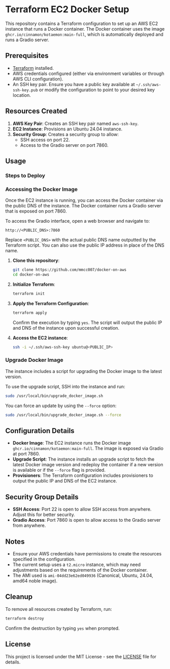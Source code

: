 # Terraform EC2 Docker Setup

This repository contains a Terraform configuration to set up an AWS EC2 instance that runs a Docker container. The Docker container uses the image `ghcr.io/cinnamon/kotaemon:main-full`, which is automatically deployed and runs a Gradio server.

## Prerequisites

- [Terraform](https://www.terraform.io/downloads.html) installed.
- AWS credentials configured (either via environment variables or through AWS CLI configuration).
- An SSH key pair. Ensure you have a public key available at `~/.ssh/aws-ssh-key.pub` or modify the configuration to point to your desired key location.

## Resources Created

1. **AWS Key Pair**: Creates an SSH key pair named `aws-ssh-key`.
2. **EC2 Instance**: Provisions an Ubuntu 24.04 instance.
3. **Security Group**: Creates a security group to allow:
   - SSH access on port 22.
   - Access to the Gradio server on port 7860.

## Usage

### Steps to Deploy

### Accessing the Docker Image

Once the EC2 instance is running, you can access the Docker container via the public DNS of the instance. The Docker container runs a Gradio server that is exposed on port 7860.

To access the Gradio interface, open a web browser and navigate to:

```
http://<PUBLIC_DNS>:7860
```

Replace `<PUBLIC_DNS>` with the actual public DNS name outputted by the Terraform script. You can also use the public IP address in place of the DNS name.

1. **Clone this repository**:
   ```sh
   git clone https://github.com/mmcc007/docker-on-aws
   cd docker-on-aws
   ```

2. **Initialize Terraform**:
   ```sh
   terraform init
   ```

3. **Apply the Terraform Configuration**:
   ```sh
   terraform apply
   ```
   Confirm the execution by typing `yes`. The script will output the public IP and DNS of the instance upon successful creation.

4. **Access the EC2 instance**:
   ```sh
   ssh -i ~/.ssh/aws-ssh-key ubuntu@<PUBLIC_IP>
   ```

### Upgrade Docker Image

The instance includes a script for upgrading the Docker image to the latest version.

To use the upgrade script, SSH into the instance and run:

```sh
sudo /usr/local/bin/upgrade_docker_image.sh
```

You can force an update by using the `--force` option:

```sh
sudo /usr/local/bin/upgrade_docker_image.sh --force
```

## Configuration Details

- **Docker Image**: The EC2 instance runs the Docker image `ghcr.io/cinnamon/kotaemon:main-full`. The image is exposed via Gradio at port 7860.
- **Upgrade Script**: The instance installs an upgrade script to fetch the latest Docker image version and redeploy the container if a new version is available or if the `--force` flag is provided.
- **Provisioners**: The Terraform configuration includes provisioners to output the public IP and DNS of the EC2 instance.

## Security Group Details

- **SSH Access**: Port 22 is open to allow SSH access from anywhere. Adjust this for better security.
- **Gradio Access**: Port 7860 is open to allow access to the Gradio server from anywhere.

## Notes

- Ensure your AWS credentials have permissions to create the resources specified in the configuration.
- The current setup uses a `t2.micro` instance, which may need adjustments based on the requirements of the Docker container.
- The AMI used is `ami-04dd23e62ed049936` (Canonical, Ubuntu, 24.04, amd64 noble image).

## Cleanup

To remove all resources created by Terraform, run:

```sh
terraform destroy
```
Confirm the destruction by typing `yes` when prompted.

## License

This project is licensed under the MIT License - see the [LICENSE](LICENSE) file for details.